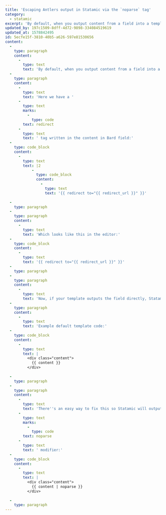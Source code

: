 ```yaml
---
title: 'Escaping Antlers output in Statamic via the `noparse` tag'
category:
  - statamic
excerpt: 'By default, when you output content from a field into a template, Antlers will attempt to run that content through the Antlers templating language.'
updated_by: 197c1509-8dff-4d72-9898-334084519619
updated_at: 1578842495
id: 5ecfe15f-3810-40b5-a626-597e81530656
content:
  -
    type: paragraph
    content:
      -
        type: text
        text: 'By default, when you output content from a field into a template, Antlers will attempt to run that content through the Antlers templating language. Let''s take a look at an example.'
  -
    type: paragraph
    content:
      -
        type: text
        text: 'Here we have a '
      -
        type: text
        marks:
          -
            type: code
        text: redirect
      -
        type: text
        text: ' tag written in the content in Bard field:'
  -
    type: code_block
    content:
      -
        type: text
        text: |2
            -
              type: code_block
              content:
                -
                  type: text
                  text: '{{ redirect to="{{ redirect_url }}" }}'
          
  -
    type: paragraph
  -
    type: paragraph
    content:
      -
        type: text
        text: 'Which looks like this in the editor:'
  -
    type: code_block
    content:
      -
        type: text
        text: '{{ redirect to="{{ redirect_url }}" }}'
  -
    type: paragraph
  -
    type: paragraph
    content:
      -
        type: text
        text: 'Now, if your template outputs the field directly, Statamic will attempt to run that code as if it was a part of the template, in other words, it will attempt to redirect the page.'
  -
    type: paragraph
    content:
      -
        type: text
        text: 'Example default template code:'
  -
    type: code_block
    content:
      -
        type: text
        text: |
          <div class="content">
            {{ content }}
          </div>
          
  -
    type: paragraph
  -
    type: paragraph
    content:
      -
        type: text
        text: 'There''s an easy way to fix this so Statamic will output the code as plaintext instead of attempting to run it, using the '
      -
        type: text
        marks:
          -
            type: code
        text: noparse
      -
        type: text
        text: ' modifier:'
  -
    type: code_block
    content:
      -
        type: text
        text: |
          <div class="content">
            {{ content | noparse }}
          </div>
          
  -
    type: paragraph
---
```

